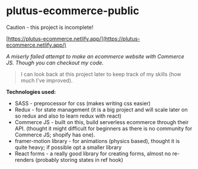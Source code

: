 
# plutus-ecommerce-public
Caution - this project is incomplete!

[https://plutus-ecommerce.netlify.app/](https://plutus-ecommerce.netlify.app/)

*A miserly failed attempt to make an ecommerce website with Commerce JS. 
Though you can checkout my code.* 

> I can look back at this project later to keep track of my skills (how
> much I've improved).

**Technologies used:**

 - SASS - preprocessor for css (makes writing css easier)
 - Redux - for state management (it is a big project and will scale
   later on so redux and also to learn redux with react)
 - Commerce JS - built on this, build serverless ecommerce through their
   API. (thought it might difficult for beginners as there is no
   community for Commerce JS; shopify has one).
 - framer-motion library - for animations (physics based), thought it is
   quite heavy; if possible opt a smaller library
 - React forms - a really good library for creating forms, almost no
   re-renders (probably storing states in ref hook)
